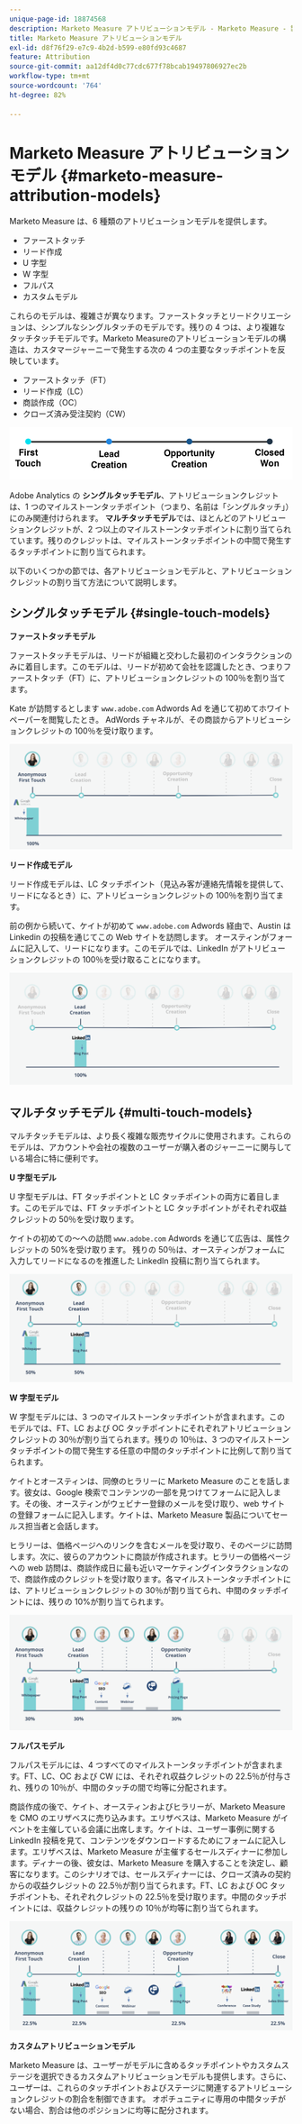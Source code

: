 ```yaml
---
unique-page-id: 18874568
description: Marketo Measure アトリビューションモデル - Marketo Measure - 製品ドキュメント
title: Marketo Measure アトリビューションモデル
exl-id: d8f76f29-e7c9-4b2d-b599-e80fd93c4687
feature: Attribution
source-git-commit: aa12df4d0c77cdc677f78bcab19497806927ec2b
workflow-type: tm+mt
source-wordcount: '764'
ht-degree: 82%

---
```


# Marketo Measure アトリビューションモデル {#marketo-measure-attribution-models}

Marketo Measure は、6 種類のアトリビューションモデルを提供します。

* ファーストタッチ
* リード作成
* U 字型
* W 字型
* フルパス
* カスタムモデル

これらのモデルは、複雑さが異なります。ファーストタッチとリードクリエーションは、シンプルなシングルタッチのモデルです。残りの 4 つは、より複雑なタッチタッチモデルです。Marketo Measureのアトリビューションモデルの構造は、カスタマージャーニーで発生する次の 4 つの主要なタッチポイントを反映しています。

* ファーストタッチ（FT）
* リード作成（LC）
* 商談作成（OC）
* クローズ済み受注契約（CW）

![](assets/1-1.png)

Adobe Analytics の **シングルタッチモデル**、アトリビューションクレジットは、1 つのマイルストーンタッチポイント（つまり、名前は「シングルタッチ」）にのみ関連付けられます。
**マルチタッチモデル**&#x200B;では、ほとんどのアトリビューションクレジットが、2 つ以上のマイルストーンタッチポイントに割り当てられています。残りのクレジットは、マイルストーンタッチポイントの中間で発生するタッチポイントに割り当てられます。

以下のいくつかの節では、各アトリビューションモデルと、アトリビューションクレジットの割り当て方法について説明します。

## シングルタッチモデル {#single-touch-models}

**ファーストタッチモデル**

ファーストタッチモデルは、リードが組織と交わした最初のインタラクションのみに着目します。このモデルは、リードが初めて会社を認識したとき、つまりファーストタッチ（FT）に、アトリビューションクレジットの 100％を割り当てます。

Kate が訪問するとします `www.adobe.com` Adwords Ad を通じて初めてホワイトペーパーを閲覧したとき。 AdWords チャネルが、その商談からアトリビューションクレジットの 100％を受け取ります。

![](assets/2.png)

**リード作成モデル**

リード作成モデルは、LC タッチポイント（見込み客が連絡先情報を提供して、リードになるとき）に、アトリビューションクレジットの 100％を割り当てます。

前の例から続いて、ケイトが初めて `www.adobe.com` Adwords 経由で、Austin は Linkedin の投稿を通じてこの Web サイトを訪問します。 オースティンがフォームに記入して、リードになります。このモデルでは、LinkedIn がアトリビューションクレジットの 100％を受け取ることになります。

![](assets/3.png)

## マルチタッチモデル {#multi-touch-models}

マルチタッチモデルは、より長く複雑な販売サイクルに使用されます。これらのモデルは、アカウントや会社の複数のユーザーが購入者のジャーニーに関与している場合に特に便利です。

**U 字型モデル**

U 字型モデルは、FT タッチポイントと LC タッチポイントの両方に着目します。このモデルでは、FT タッチポイントと LC タッチポイントがそれぞれ収益クレジットの 50％を受け取ります。

ケイトの初めての～への訪問 `www.adobe.com` Adwords を通じて広告は、属性クレジットの 50%を受け取ります。 残りの 50％は、オースティンがフォームに入力してリードになるのを推進した LinkedIn 投稿に割り当てられます。

![](assets/4.png)

**W 字型モデル**

W 字型モデルには、3 つのマイルストーンタッチポイントが含まれます。このモデルでは、FT、LC および OC タッチポイントにそれぞれアトリビューションクレジットの 30％が割り当てられます。残りの 10％は、3 つのマイルストーンタッチポイントの間で発生する任意の中間のタッチポイントに比例して割り当てられます。

ケイトとオースティンは、同僚のヒラリーに Marketo Measure のことを話します。彼女は、Google 検索でコンテンツの一部を見つけてフォームに記入します。その後、オースティンがウェビナー登録のメールを受け取り、web サイトの登録フォームに記入します。ケイトは、Marketo Measure 製品についてセールス担当者と会話します。

ヒラリーは、価格ページへのリンクを含むメールを受け取り、そのページに訪問します。次に、彼らのアカウントに商談が作成されます。ヒラリーの価格ページへの web 訪問は、商談作成日に最も近いマーケティングインタラクションなので、商談作成のクレジットを受け取ります。各マイルストーンタッチポイントには、アトリビューションクレジットの 30％が割り当てられ、中間のタッチポイントには、残りの 10%が割り当てられます。

![](assets/5.png)

**フルパスモデル**

フルパスモデルには、4 つすべてのマイルストーンタッチポイントが含まれます。FT、LC、OC および CW には、それぞれ収益クレジットの 22.5％が付与され、残りの 10％が、中間のタッチの間で均等に分配されます。

商談作成の後で、ケイト、オースティンおよびヒラリーが、Marketo Measure を CMO のエリザベスに売り込みます。エリザベスは、Marketo Measure がイベントを主催している会議に出席します。ケイトは、ユーザー事例に関する LinkedIn 投稿を見て、コンテンツをダウンロードするためにフォームに記入します。エリザベスは、Marketo Measure が主催するセールスディナーに参加します。ディナーの後、彼女は、Marketo Measure を購入することを決定し、顧客になります。このシナリオでは、セールスディナーには、クローズ済みの契約からの収益クレジットの 22.5％が割り当てられます。FT、LC および OC タッチポイントも、それぞれクレジットの 22.5％を受け取ります。中間のタッチポイントには、収益クレジットの残りの 10％が均等に割り当てられます。

![](assets/6.png)

**カスタムアトリビューションモデル**

Marketo Measure は、ユーザーがモデルに含めるタッチポイントやカスタムステージを選択できるカスタムアトリビューションモデルも提供します。さらに、ユーザーは、これらのタッチポイントおよびステージに関連するアトリビューションクレジットの割合を制御できます。 オポチュニティに専用の中間タッチがない場合、割合は他のポジションに均等に配分されます。
